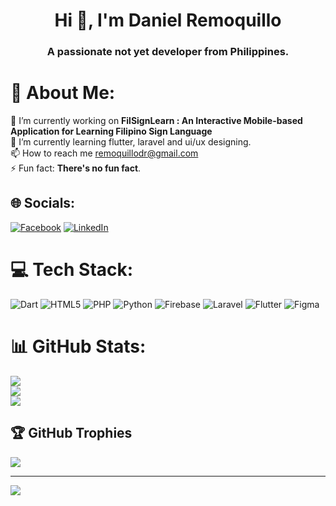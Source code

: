 <h1 align="center">Hi 👋, I'm Daniel Remoquillo</h1>
<h3 align="center">A passionate not yet developer from Philippines.</h3>

# 💫 About Me:
🔭 I’m currently working on **FilSignLearn : An Interactive Mobile-based Application for Learning Filipino Sign Language**<br>🌱 I’m currently learning flutter, laravel and ui/ux designing.<br>📫 How to reach me remoquillodr@gmail.com<br>⚡ Fun fact: **There's no fun fact**.


## 🌐 Socials:
[![Facebook](https://img.shields.io/badge/Facebook-%231877F2.svg?logo=Facebook&logoColor=white)](https://facebook.com/dnl8100) [![LinkedIn](https://img.shields.io/badge/LinkedIn-%230077B5.svg?logo=linkedin&logoColor=white)](https://linkedin.com/in/dnl8100) 

# 💻 Tech Stack:
![Dart](https://img.shields.io/badge/dart-%230175C2.svg?style=flat&logo=dart&logoColor=white) ![HTML5](https://img.shields.io/badge/html5-%23E34F26.svg?style=flat&logo=html5&logoColor=white) ![PHP](https://img.shields.io/badge/php-%23777BB4.svg?style=flat&logo=php&logoColor=white) ![Python](https://img.shields.io/badge/python-3670A0?style=flat&logo=python&logoColor=ffdd54) ![Firebase](https://img.shields.io/badge/firebase-%23039BE5.svg?style=flat&logo=firebase) ![Laravel](https://img.shields.io/badge/laravel-%23FF2D20.svg?style=flat&logo=laravel&logoColor=white) ![Flutter](https://img.shields.io/badge/Flutter-%2302569B.svg?style=flat&logo=Flutter&logoColor=white) 	![Figma](https://img.shields.io/badge/figma-%23F24E1E.svg?style=flat&logo=figma&logoColor=white)
# 📊 GitHub Stats:
![](https://github-readme-stats.vercel.app/api?username=danielremoquillo&theme=dark&hide_border=true&include_all_commits=false&count_private=false)<br/>
![](https://github-readme-streak-stats.herokuapp.com/?user=danielremoquillo&theme=dark&hide_border=true)<br/>
![](https://github-readme-stats.vercel.app/api/top-langs/?username=danielremoquillo&theme=dark&hide_border=true&include_all_commits=false&count_private=false&layout=compact)

## 🏆 GitHub Trophies
![](https://github-profile-trophy.vercel.app/?username=danielremoquillo&theme=algolia&no-frame=true&no-bg=true&margin-w=4)

---
[![](https://visitcount.itsvg.in/api?id=danielremoquillo&icon=0&color=0)](https://visitcount.itsvg.in)

<!-- Proudly created with GPRM ( https://gprm.itsvg.in ) -->
